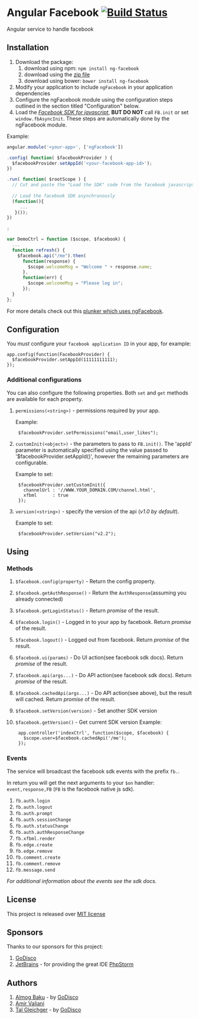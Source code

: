 Angular Facebook [![Build Status](https://travis-ci.org/GoDisco/ngFacebook.svg?branch=master)](https://travis-ci.org/GoDisco/ngFacebook)
==================
Angular service to handle facebook

Installation
------------
1. Download the package:
   1. download using npm: `npm install ng-facebook`
   1. download using the [zip file](https://github.com/GoDisco/ngFacebook/archive/master.zip)
   1. download using bower: `bower install ng-facebook`
1. Modify your application to include `ngFacebook` in your application dependencies
1. Configure the ngFacebook module using the configuration steps outlined in the section titled "Configuration" below.
1. Load the [*Facebook SDK for javascript*](https://developers.facebook.com/docs/reference/javascript/), **BUT DO NOT** call `FB.init` or set `window.fbAsyncInit`. These steps are automatically done by the ngFacebook module.

Example:

```javascript
angular.module('<your-app>', ['ngFacebook'])

.config( function( $facebookProvider ) {
  $facebookProvider.setAppId('<your-facebook-app-id>');
})

.run( function( $rootScope ) {
  // Cut and paste the "Load the SDK" code from the facebook javascript sdk page.
  
  // Load the facebook SDK asynchronously
  (function(){
     ...
   }());
})

;

var DemoCtrl = function ($scope, $facebook) {
  ...
  function refresh() {
    $facebook.api("/me").then( 
      function(response) {
        $scope.welcomeMsg = "Welcome " + response.name;
      },
      function(err) {
        $scope.welcomeMsg = "Please log in";
      });
  }
};

```

For more details check out this [plunker which uses ngFacebook](http://plnkr.co/edit/HcYBFKbqFcgQGhyCGQMw?p=preview).

Configuration
-----
You *must* configure your `facebook application ID` in your app, for example:

    app.config(function(FacebookProvider) {
      $facebookProvider.setAppId(11111111111);
    });

### Additional configurations
You can also configure the following properties. Both `set` and `get` methods are available for each property.


1. `permissions(<string>)` - permissions required by your app.

    Example:

        $facebookProvider.setPermissions("email,user_likes");

1. `customInit(<object>)` - the parameters to pass to `FB.init()`. The 'appId' parameter is automatically specified using the value passed to '$facebookProvider.setAppId()', however the remaining parameters are configurable.

    Example to set:

        $facebookProvider.setCustomInit({
          channelUrl : '//WWW.YOUR_DOMAIN.COM/channel.html',
          xfbml      : true
        });
        
1. `version(<string>)` - specify the version of the api (_v1.0 by default_).

    Example to set:

        $facebookProvider.setVersion("v2.2");


Using
-----
### Methods
1. `$facebook.config(property)`   - Return the config property.
1. `$facebook.getAuthResponse()`  - Return the `AuthResponse`(assuming you already connected)
1. `$facebook.getLoginStatus()`   - Return *promise* of the result.
1. `$facebook.login()`   - Logged in to your app by facebook. Return *promise* of the result.
1. `$facebook.logout()`   - Logged out from facebook. Return *promise* of the result.
1. `$facebook.ui(params)`   - Do UI action(see facebook sdk docs). Return *promise* of the result.
1. `$facebook.api(args...)`   - Do API action(see facebook sdk docs). Return *promise* of the result.
1. `$facebook.cachedApi(args...)`   - Do API action(see above), but the result will cached. Return *promise* of the result.
1. `$facebook.setVersion(version)` - Set another SDK version
1. `$facebook.getVersion()` - Get current SDK version
    Example:

        app.controller('indexCtrl', function($scope, $facebook) {
          $scope.user=$facebook.cachedApi('/me');
        });

### Events
The service will broadcast the facebook sdk events with the prefix `fb.`.

In return you will get the next arguments to your `$on` handler: `event,response,FB` (`FB` is the facebook native js sdk).

1. `fb.auth.login`
1. `fb.auth.logout`
1. `fb.auth.prompt`
1. `fb.auth.sessionChange`
1. `fb.auth.statusChange`
1. `fb.auth.authResponseChange`
1. `fb.xfbml.render`
1. `fb.edge.create`
1. `fb.edge.remove`
1. `fb.comment.create`
1. `fb.comment.remove`
1. `fb.message.send`

*For additional information about the events see the sdk docs.*

License
--------
This project is released over [MIT license](http://opensource.org/licenses/MIT "MIT License")


Sponsors
------
Thanks to our sponsors for this project:

1. [GoDisco](http://www.godisco.net)
1. [JetBrains](http://www.jetbrains.com/) - for providing the great IDE [PhpStorm](http://www.jetbrains.com/phpstorm/)


Authors
-------

1. [Almog Baku](http://www.AlmogBaku.com "AlmogBaku") - by [GoDisco](http://www.godisco.net)
1. [Amir Valiani](https://github.com/avaliani "Avaliani")
1. [Tal Gleichger](http://gleichger.com/ "talgleichger") - by [GoDisco](http://www.godisco.net)
